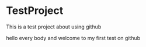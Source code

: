# TestProject
This is a test project about using github


hello every body and welcome to my first test on github
